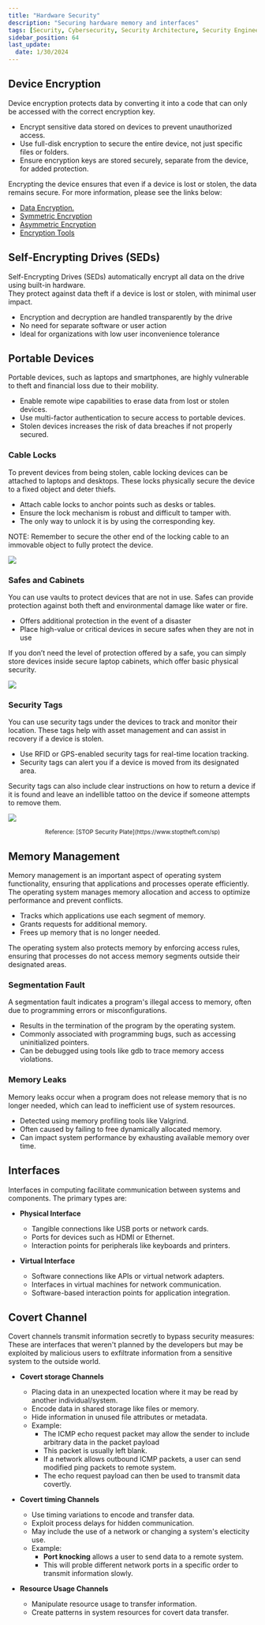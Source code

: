 ```yaml
---
title: "Hardware Security"
description: "Securing hardware memory and interfaces"
tags: [Security, Cybersecurity, Security Architecture, Security Engineering]
sidebar_position: 64
last_update:
  date: 1/30/2024
---
```



## Device Encryption

Device encryption protects data by converting it into a code that can only be accessed with the correct encryption key. 

- Encrypt sensitive data stored on devices to prevent unauthorized access.
- Use full-disk encryption to secure the entire device, not just specific files or folders.
- Ensure encryption keys are stored securely, separate from the device, for added protection.

Encrypting the device ensures that even if a device is lost or stolen, the data remains secure. For more information, please see the links below:

- [Data Encryption.](/docs/007-Cybersecurity/022-Asset-Security/006-Data-Encryption.md)
- [Symmetric Encryption](/docs/007-Cybersecurity/025-Cryptography/009-Symmetric-Encryption.md)
- [Asymmetric Encryption](/docs/007-Cybersecurity/025-Cryptography/010-Asymmetric-Encryption.md)
- [Encryption Tools](/docs/007-Cybersecurity/025-Cryptography/014-Encryption-Tools.md)


## Self-Encrypting Drives (SEDs)

Self-Encrypting Drives (SEDs) automatically encrypt all data on the drive using built-in hardware.  
They protect against data theft if a device is lost or stolen, with minimal user impact.

- Encryption and decryption are handled transparently by the drive
- No need for separate software or user action
- Ideal for organizations with low user inconvenience tolerance


## Portable Devices

Portable devices, such as laptops and smartphones, are highly vulnerable to theft and financial loss due to their mobility. 

- Enable remote wipe capabilities to erase data from lost or stolen devices.
- Use multi-factor authentication to secure access to portable devices.
- Stolen devices increases the risk of data breaches if not properly secured.

### Cable Locks

To prevent devices from being stolen, cable locking devices can be attached to laptops and desktops. These locks physically secure the device to a fixed object and deter thiefs.

- Attach cable locks to anchor points such as desks or tables.
- Ensure the lock mechanism is robust and difficult to tamper with.
- The only way to unlock it is by using the corresponding key.
  
NOTE: Remember to secure the other end of the locking cable to an immovable object to fully protect the device.

<div class='img-center'>

![](/img/docs/networking-basics-portable-devices-using-cable-locks-secured-to-table.png)

</div>


### Safes and Cabinets

You can use vaults to protect devices that are not in use. Safes can provide protection against both theft and environmental damage like water or fire.

- Offers additional protection in the event of a disaster
- Place high-value or critical devices in secure safes when they are not in use

If you don’t need the level of protection offered by a safe, you can simply store devices inside secure laptop cabinets, which offer basic physical security.

<div class='img-center'>

![](/img/docs/networking-basics-portable-devices-using-safes-and-cabinetsss-2.png)

</div>


### Security Tags

You can use security tags under the devices to track and monitor their location. These tags help with asset management and can assist in recovery if a device is stolen.

- Use RFID or GPS-enabled security tags for real-time location tracking.
- Security tags can alert you if a device is moved from its designated area.

Security tags can also include clear instructions on how to return a device if it is found and leave an indellible tattoo on the device if someone attempts to remove them.

![](/img/docs/networking-basics-portable-devices-using-security-tagsss.png)

<center><small> Reference: [STOP Security Plate](https://www.stoptheft.com/sp) </small></center>



## Memory Management

Memory management is an important aspect of operating system functionality, ensuring that applications and processes operate efficiently. The operating system manages memory allocation and access to optimize performance and prevent conflicts.

- Tracks which applications use each segment of memory.
- Grants requests for additional memory.
- Frees up memory that is no longer needed.

The operating system also protects memory by enforcing access rules, ensuring that processes do not access memory segments outside their designated areas.

### Segmentation Fault

A segmentation fault indicates a program's illegal access to memory, often due to programming errors or misconfigurations.

- Results in the termination of the program by the operating system.
- Commonly associated with programming bugs, such as accessing uninitialized pointers.
- Can be debugged using tools like gdb to trace memory access violations.

### Memory Leaks

Memory leaks occur when a program does not release memory that is no longer needed, which can lead to inefficient use of system resources.

- Detected using memory profiling tools like Valgrind.
- Often caused by failing to free dynamically allocated memory.
- Can impact system performance by exhausting available memory over time.

## Interfaces

Interfaces in computing facilitate communication between systems and components. The primary types are:

- **Physical Interface**

  - Tangible connections like USB ports or network cards.
  - Ports for devices such as HDMI or Ethernet.
  - Interaction points for peripherals like keyboards and printers.

- **Virtual Interface**

  - Software connections like APIs or virtual network adapters.
  - Interfaces in virtual machines for network communication.
  - Software-based interaction points for application integration.

## Covert Channel

Covert channels transmit information secretly to bypass security measures: These are interfaces that weren't planned by the developers but may be exploited by malicious users to exfiltrate information from a sensitive system to the outside world.

- **Covert storage Channels**

  - Placing data in an unexpected location where it may be read by another individual/system.
  - Encode data in shared storage like files or memory.
  - Hide information in unused file attributes or metadata.
  - Example: 
    - The ICMP echo request packet may allow the sender to include arbitrary data in the packet payload
    - This packet is usually left blank.
    - If a network allows outbound ICMP packets, a user can send modified ping packets to remote system.
    - The echo request payload can then be used to transmit data covertly.

- **Covert timing Channels**

  - Use timing variations to encode and transfer data.
  - Exploit process delays for hidden communication.
  - May include the use of a network or changing a system's electicity use.
  - Example:
    - **Port knocking** allows a user to send data to a remote system.
    - This will proble different network ports in a specific order to transmit information slowly.

- **Resource Usage Channels**

  - Manipulate resource usage to transfer information.
  - Create patterns in system resources for covert data transfer.